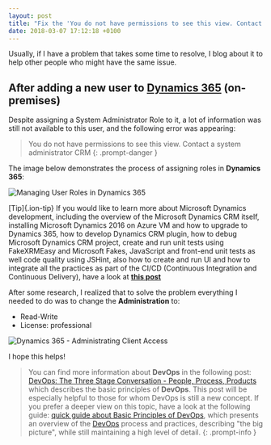 ```yaml
---
layout: post
title: "Fix the 'You do not have permissions to see this view. Contact a system administrator CRM (Microsoft CRM)' error"
date: 2018-03-07 17:12:18 +0100
---
```


Usually, if I have a problem that takes some time to resolve, I blog about it to help other people who might have the same issue.

## After adding a new user to [**Dynamics 365**](https://dynamics.microsoft.com/en-gb/) (on-premises)

Despite assigning a System Administrator Role to it, a lot of information was still not available to this user, and the following error was appearing:

>You do not have permissions to see this view. Contact a system administrator CRM
{: .prompt-danger }

The image below demonstrates the process of assigning roles in **Dynamics 365**:

![Managing User Roles in Dynamics 365](/assets/images/2018/03/Managing-User-Roles-in-Dynamics-365-1024x619.png)

[Tip]{.ion-tip} If you would like to learn more about Microsoft Dynamics development, including the overview of the Microsoft Dynamics CRM itself, installing Microsoft Dynamics 2016 on Azure VM and how to upgrade to Dynamics 365, how to develop Dynamics CRM plugin, how to debug Microsoft Dynamics CRM project, create and run unit tests using FakeXRMEasy and Microsoft Fakes, JavaScript and front-end unit tests as well code quality using JSHint, also how to create and run UI and how to integrate all the practices as part of the CI/CD (Continuous Integration and Continuous Delivery), have a look at [**this post**](https://mohamedradwan.com/posts/devops-for-microsoft-dynamics/)

After some research, I realized that to solve the problem everything I needed to do was to change the **Administration** to:

- Read-Write
- License: professional

![Dynamics 365 - Administrating Client Access](/assets/images/2018/03/Dynamics-365-Administrating-Client-Access-1024x755.png)

I hope this helps!

>You can find more information about **DevOps** in the following post: [DevOps: The Three Stage Conversation - People, Process, Products](https://mohamedradwan.com/posts/devops-the-three-stage-conversation-people-process-products/) which describes the basic principles of **DevOps**. This post will be especially helpful to those for whom DevOps is still a new concept. If you prefer a deeper view on this topic, have a look at the following guide: [quick guide about Basic Principles of DevOps](https://mohamedradwan.com/posts/published-a-quick-guide-about-basic-principles-of-devops/), which presents an overview of the [DevOps](https://www.visualstudio.com/vs/devops/) process and practices, describing "the big picture", while still maintaining a high level of detail.
{: .prompt-info }


